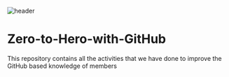 ![header](https://github.com/Mozilla-Campus-Club-IIT/Zero-to-Hero-with-GitHub/session_01/blob/master/sources/session01.png)


# Zero-to-Hero-with-GitHub
This repository contains all the activities that we have done to improve the GitHub based knowledge of members
